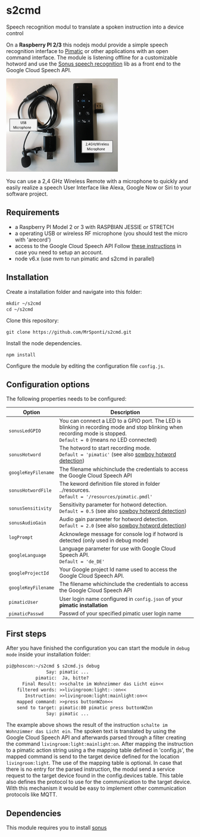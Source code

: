 # s2cmd
Speech recognition modul to translate a spoken instruction into a device control

On a **Raspberry PI 2/3** this nodejs modul provide a simple speech recognition interface to [Pimatic](https://pimatic.org) or other applications with an open command interface. The module is listening offline for a customizable hotword and use the [Sonus speech recognition](https://github.com/evancohen/sonus) lib as a front end to the Google Cloud Speech API.

<img src="https://github.com/MrSponti/s2cmd/blob/master/Microphone.png" width="300" height="250">

You can use a 2,4 GHz Wireless Remote with a microphone to quickly and easily realize a speech User Interface like Alexa, Google Now or Siri to your software project.

## Requirements
- a Raspberry PI Model 2 or 3 with RASPBIAN JESSIE or STRETCH
- a operating USB or wireless RF microphone (you should test the micro with 'arecord')
- access to the Google Cloud Speech API
   Follow [these instructions](https://cloud.google.com/speech/docs/getting-started) in case you need to setup an account.
- node v6.x (use nvm to run pimatic and s2cmd in parallel)

## Installation

Create a installation folder and navigate into this folder:
```
mkdir ~/s2cmd
cd ~/s2cmd
```

Clone this repository:
```
git clone https://github.com/MrSponti/s2cmd.git
```

Install the node dependencies.
```
npm install
```

Configure the module by editing the configuration file `config.js`.

## Configuration options

The following properties needs to be configured:

|Option|Description|
|---|---|
|``sonusLedGPIO``|You can connect a LED to a GPIO port. The LED is blinking in recording mode and stop blinking when recording mode is stopped.<br>`Default = 0`  (means *no* LED connected) |
|``sonusHotword``| The hotword to start recording mode.<br>`Default = 'pimatic'` (see also [sowboy hotword detection](https://github.com/Kitt-AI/snowboy))|
|``googleKeyFilename``|The filename whichinclude the credentials to access the Google Cloud Speech API|
|``sonusHotwordFile``|The keword definition file stored in folder ../resources.<br>`Default = '/resources/pimatic.pmdl'`|
|``sonusSensitivity``|Sensitivity parameter for hotword detection.<br>`Default = 0.5`  (see also [sowboy hotword detection](https://github.com/Kitt-AI/snowboy))|
|``sonusAudioGain``|Audio gain parameter for hotword detection.<br>`Default = 2.0`  (see also [sowboy hotword detection](https://github.com/Kitt-AI/snowboy))|
|``logPrompt``|Acknowlege message for console log if hotword is detected (only used in debug mode)|
|``googleLanguage``|Language parameter for use with Google Cloud Speech API.<br>`Default = 'de_DE'`|
|``googleProjectId``| Your Google project Id name used to access the Google Cloud Speech API.|
|``googleKeyFilename``|The filename whichinclude the credentials to access the Google Cloud Speech API|
|``pimaticUser``|User login name configured in ``config.json`` of your **pimatic installation**|
|``pimaticPasswd``|Passwd of your specified pimatic user login name|

## First steps
After you have finished the configuration you can start the module in ``debug mode`` inside your installation folder:
```
pi@phoscon:~/s2cmd $ s2cmd.js debug
               Say: pimatic ...
           pimatic:  Ja, bitte?
      Final Result: >>schalte im Wohnzimmer das Licht ein<<
    filtered words: >>livingroom:light:-:on<<
       Instruction: >>livingroom:light:mainlight:on<<
    mapped command: >>press buttonWZon<<
    send to target: pimatic:80 pimatic press buttonWZon
               Say: pimatic ...
```
The example above shows the result of the instruction `schalte im Wohnzimmer das Licht ein`. The spoken text is translated by using the Google Cloud Speech API and afterwards parsed through a filter creating the command `livingroom:light:mainlight:on`. After mapping the instruction to a pimatic action string using a the mapping table defined in 'config.js',  the mapped command is send to the target device defined for the location `livingroom:light`. The use of the mapping table is optional. In case that there is no entry for the parsed instruction, the modul send a service request to the target device found in the config.devices table. This table also defines the protocol to use for the communication to the target device. With this mechanism it would be easy to implement other communication protocols like MQTT. 

## Dependencies

This module requires you to install
 [sonus](https://github.com/evancohen/sonus) 
